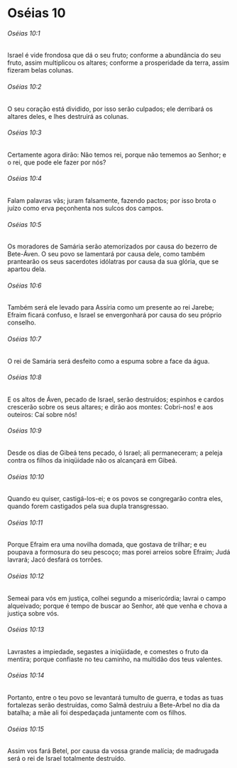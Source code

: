# Oséias 10

###### Oséias 10:1

Israel é vide frondosa que dá o seu fruto; conforme a abundância do seu fruto, assim multiplicou os altares; conforme a prosperidade da terra, assim fizeram belas colunas.

###### Oséias 10:2

O seu coração está dividido, por isso serão culpados; ele derribará os altares deles, e lhes destruirá as colunas.

###### Oséias 10:3

Certamente agora dirão: Não temos rei, porque não tememos ao Senhor; e o rei, que pode ele fazer por nós?

###### Oséias 10:4

Falam palavras vãs; juram falsamente, fazendo pactos; por isso brota o juízo como erva peçonhenta nos sulcos dos campos.

###### Oséias 10:5

Os moradores de Samária serão atemorizados por causa do bezerro de Bete-Áven. O seu povo se lamentará por causa dele, como também prantearão os seus sacerdotes idólatras por causa da sua glória, que se apartou dela.

###### Oséias 10:6

Também será ele levado para Assíria como um presente ao rei Jarebe; Efraim ficará confuso, e Israel se envergonhará por causa do seu próprio conselho.

###### Oséias 10:7

O rei de Samária será desfeito como a espuma sobre a face da água.

###### Oséias 10:8

E os altos de Áven, pecado de Israel, serão destruídos; espinhos e cardos crescerão sobre os seus altares; e dirão aos montes: Cobri-nos! e aos outeiros: Caí sobre nós!

###### Oséias 10:9

Desde os dias de Gibeá tens pecado, ó Israel; ali permaneceram; a peleja contra os filhos da iniqüidade não os alcançará em Gibeá.

###### Oséias 10:10

Quando eu quiser, castigá-los-ei; e os povos se congregarão contra eles, quando forem castigados pela sua dupla transgressao.

###### Oséias 10:11

Porque Efraim era uma novilha domada, que gostava de trilhar; e eu poupava a formosura do seu pescoço; mas porei arreios sobre Efraim; Judá lavrará; Jacó desfará os torrões.

###### Oséias 10:12

Semeai para vós em justiça, colhei segundo a misericórdia; lavrai o campo alqueivado; porque é tempo de buscar ao Senhor, até que venha e chova a justiça sobre vós.

###### Oséias 10:13

Lavrastes a impiedade, segastes a iniqüidade, e comestes o fruto da mentira; porque confiaste no teu caminho, na multidão dos teus valentes.

###### Oséias 10:14

Portanto, entre o teu povo se levantará tumulto de guerra, e todas as tuas fortalezas serão destruídas, como Salmã destruiu a Bete-Arbel no dia da batalha; a mãe ali foi despedaçada juntamente com os filhos.

###### Oséias 10:15

Assim vos fará Betel, por causa da vossa grande malícia; de madrugada será o rei de Israel totalmente destruído.


